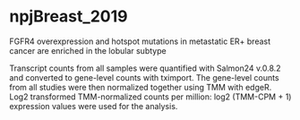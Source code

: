 # npjBreast_2019
FGFR4 overexpression and hotspot mutations in metastatic ER+ breast cancer are enriched in the lobular subtype

Transcript counts from all samples were quantified with Salmon24 v.0.8.2 and converted to gene-level counts with tximport. The gene-level counts from all studies were then normalized together using TMM with edgeR. Log2 transformed TMM-normalized counts per million: log2 (TMM-CPM + 1) expression values were used for the analysis.
